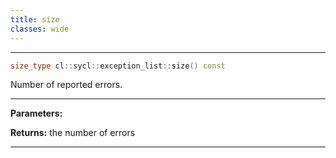 ```yaml
---
title: size
classes: wide
---
```



---

```cpp
size_type cl::sycl::exception_list::size() const
```


Number of reported errors. 


---
**Parameters:**

**Returns:** the number of errors 

---
